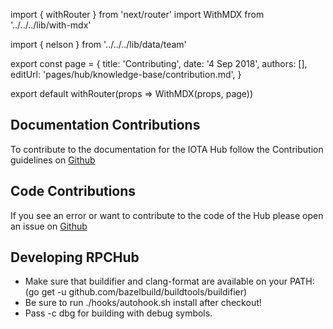 import { withRouter } from 'next/router'
import WithMDX from '../../../lib/with-mdx'

import { nelson } from '../../../lib/data/team'

export const page = {
title: 'Contributing',
date: '4 Sep 2018',
authors: [],
editUrl: 'pages/hub/knowledge-base/contribution.md',
}

export default withRouter(props => WithMDX(props, page))

## Documentation Contributions

To contribute to the documentation for the IOTA Hub follow the Contribution guidelines on [Github](https://github.com/iotaledger/documentation/blob/master/CONTRIBUTING.md)


## Code Contributions
If you see an error or want to contribute to the code of the Hub please open an issue on [Github](https://github.com/iotaledger/rpchub/issues)

## Developing RPCHub
- Make sure that buildifier and clang-format are available on your PATH: (go get -u github.com/bazelbuild/buildtools/buildifier)
- Be sure to run ./hooks/autohook.sh install after checkout!
- Pass -c dbg for building with debug symbols.



